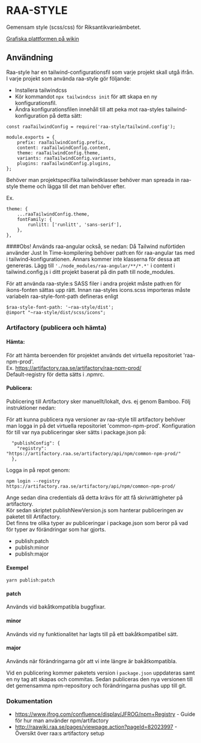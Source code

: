 # RAA-STYLE

Gemensam style (scss/css) för Riksantikvarieämbetet.

[Grafiska plattformen på wikin](http://raawiki.raa.se/display/GRAP/)

## Användning

Raa-style har en tailwind-configurationsfil som varje projekt skall utgå ifrån. I varje projekt som använda raa-style gör följande:

- Installera tailwindcss
- Kör kommandot `npx tailwindcss init` för att skapa en ny konfigurationsfil.
- Ändra konfigurationsfilen innehåll till att peka mot raa-styles tailwind-konfiguration på detta sätt:

```
const raaTailwindConfig = require('raa-style/tailwind.config');

module.exports = {
    prefix: raaTailwindConfig.prefix,
    content: raaTailwindConfig.content,
    theme: raaTailwindConfig.theme,
    variants: raaTailwindConfig.variants,
    plugins: raaTailwindConfig.plugins,
};
```

Behöver man projektspecifika tailwindklasser behöver man spreada in raa-style theme och lägga till det man behöver efter.

Ex.

```
theme: { 
    ...raaTailwindConfig.theme, 
    fontFamily: { 
        runlitt: ['runlitt', 'sans-serif'], 
    }, 
},
```

####Obs! Används raa-angular också, se nedan:
Då Tailwind nuförtiden använder Just In Time-kompilering behöver path:en för raa-angular tas med i tailwind-konfigurationen.
Annars kommer inte klasserna för dessa att genereras.
Lägg till `'./node_modules/raa-angular/**/*.*'` i content i tailwind.config.js i ditt projekt baserat på din path till node_modules.

För att använda raa-style:s SASS filer i andra projekt måste path:en för ikons-fonten sättas upp rätt. Innan raa-styles icons.scss importeras måste variabeln raa-style-font-path defineras enligt

    $raa-style-font-path: '~raa-style/dist';
    @import "~raa-style/dist/scss/icons";

### Artifactory (publicera och hämta)

#### Hämta:

För att hämta beroenden för projektet används det virtuella repositoriet 'raa-npm-prod'.  
Ex. https://artifactory.raa.se/artifactory/raa-npm-prod/  
Default-registry för detta sätts i .npmrc.

#### Publicera:

Publicering till Artifactory sker manuellt/lokalt, dvs. ej genom Bamboo. Följ instruktioner nedan:

För att kunna publicera nya versioner av raa-style till artifactory behöver man logga in på det virtuella repositoriet 'common-npm-prod'.
Konfiguration för till var nya publiceringar sker sätts i package.json på:

      "publishConfig": {
        "registry": "https://artifactory.raa.se/artifactory/api/npm/common-npm-prod/"
      },

Logga in på repot genom:

    npm login --registry https://artifactory.raa.se/artifactory/api/npm/common-npm-prod/

Ange sedan dina credentials då detta krävs för att få skrivrättigheter på artifactory.  
Kör sedan skriptet publishNewVersion.js som hanterar publiceringen av paketet till Artifactory.  
Det finns tre olika typer av publiceringar i package.json som beror på vad för typer av förändringar som har gjorts.

- publish:patch
- publish:minor
- publish:major

#### Exempel

    yarn publish:patch

#### patch

Används vid bakåtkompatibla buggfixar.

#### minor

Används vid ny funktionalitet har lagts till på ett bakåtkompatibel sätt.

#### major

Används när förändringarna gör att vi inte längre är bakåtkompatibla.

Vid en publicering kommer paketets version i `package.json` uppdateras samt en ny tag att skapas och commitas. Sedan publiceras den nya versionen till det gemensamma npm-repository och förändringarna pushas upp till git.

### Dokumentation

- https://www.jfrog.com/confluence/display/JFROG/npm+Registry - Guide för hur man använder npm/artifactory
- http://raawiki.raa.se/pages/viewpage.action?pageId=82023997 - Översikt över raa:s artifactory setup
